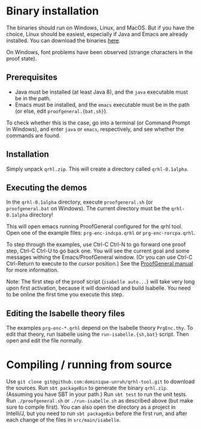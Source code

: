 # Binary installation

The binaries should run on Windows, Linux, and MacOS.
But if you have the choice, Linux should be easiest, especially if Java and Emacs are already installed.
You can download the binaries [here](https://www.ut.ee/~unruh/qrhl.zip). 

On Windows, font problems have been observed (strange characters in the proof state).  

## Prerequisites

* Java must be installed (at least Java 8), and the `java` executable must be in the path.
* Emacs must be installed, and the `emacs` executable must be in the path (or else, edit `proofgeneral.{bat,sh}`).

To check whether this is the case, go into a terminal (or Command Prompt in Windows),
and enter `java` or `emacs`, respectively, and see whether the commands are found.


## Installation

Simply unpack `qrhl.zip`. This will create a directory called `qrhl-0.1alpha`.


## Executing the demos

In the `qrhl-0.1alpha` directory, execute `proofgeneral.sh` (or `proofgeneral.bat` on Windows).
The current directory must be the `qrhl-0.1alpha` directory!

This will open emacs running ProofGeneral configured for the qrhl
tool.  Open one of the example files: `prg-enc-indcpa.qrhl` or
`prg-enc-rorcpa.qrhl`.

To step through the examples, use Ctrl-C Ctrl-N to go forward one proof step, Ctrl-C Ctrl-U to go back one.
You will see the current goal and some messages withing the Emacs/ProofGeneral window.
(Or you can use Ctrl-C Ctrl-Return to execute to the cursor position.)
See the [ProofGeneral manual](https://proofgeneral.github.io/doc/userman/) for more information.

Note: The first step of the proof script (`isabelle auto...`) will take very long upon first activation,
because it will download and build Isabelle. 
You need to be online the first time you execute this step. 


## Editing the Isabelle theory files

The examples `prg-enc-*.qrhl` depend on the Isabelle theory `PrgEnc.thy`.
To edit that theory, run Isabelle using the `run-isabelle.{sh,bat}` script.
Then open and edit the file normally.

# Compiling / running from source

Use `git clone git@github.com:dominique-unruh/qrhl-tool.git` to download the sources.
Run `sbt packageBin` to generate the binary `qrhl.zip`.
(Assuming you have SBT in your path.)
Run `sbt test` to run the unit tests.
Run `./proofgeneral.sh` or `./run-isabelle.sh` as described above (but make sure to compile first).
You can also open the directory as a project in Intelli/J, but you need to run `sbt packageBin` before the first run, and after each change of the files in `src/main/isabelle`.
